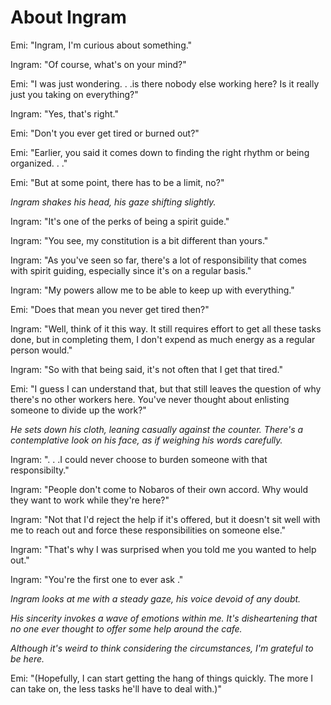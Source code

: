 # About Ingram

Emi: "Ingram, I'm curious about something."

Ingram: "Of course, what's on your mind?"

Emi: "I was just wondering. . .is there nobody else working here? Is it really just you taking on everything?"

Ingram: "Yes, that's right."

Emi: "Don't you ever get tired or burned out?"

Emi: "Earlier, you said it comes down to finding the right rhythm or being organized. . ."

Emi: "But at some point, there has to be a limit, no?"

*Ingram shakes his head, his gaze shifting slightly.*

Ingram: "It's one of the perks of being a spirit guide."

Ingram: "You see, my constitution is a bit different than yours."

Ingram: "As you've seen so far, there's a lot of responsibility that comes with spirit guiding, especially since it's on a regular basis."

Ingram: "My powers allow me to be able to keep up with everything."

Emi: "Does that mean you never get tired then?"

Ingram: "Well, think of it this way. It still requires effort to get all these tasks done, but in completing them, I don't expend as much energy as a regular person would."

Ingram: "So with that being said, it's not often that I get that tired."

Emi: "I guess I can understand that, but that still leaves the question of why there's no other workers here. You've never thought about enlisting someone to divide up the work?"

*He sets down his cloth, leaning casually against the counter. There's a contemplative look on his face, as if weighing his words carefully.*

Ingram: ". . .I could never choose to burden someone with that responsibilty."

Ingram: "People don't come to Nobaros of their own accord. Why would they want to work while they're here?"

Ingram: "Not that I'd reject the help if it's offered, but it doesn't sit well with me to reach out and force these responsibilities on someone else."

Ingram: "That's why I was surprised when you told me you wanted to help out."

Ingram: "You're the first one to ever ask ."

*Ingram looks at me with a steady gaze, his voice devoid of any doubt.*

*His sincerity invokes a wave of emotions within me. It's disheartening that no one ever thought to offer some help around the cafe.*

*Although it's weird to think considering the circumstances, I'm grateful to be here.*

Emi: "(Hopefully, I can start getting the hang of things quickly. The more I can take on, the less tasks he'll have to deal with.)"